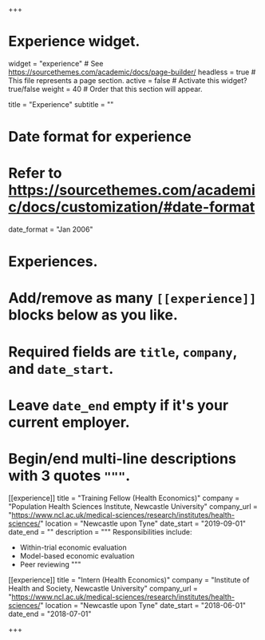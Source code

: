 +++
# Experience widget.
widget = "experience"  # See https://sourcethemes.com/academic/docs/page-builder/
headless = true  # This file represents a page section.
active = false  # Activate this widget? true/false
weight = 40  # Order that this section will appear.

title = "Experience"
subtitle = ""

# Date format for experience
#   Refer to https://sourcethemes.com/academic/docs/customization/#date-format
date_format = "Jan 2006"

# Experiences.
#   Add/remove as many `[[experience]]` blocks below as you like.
#   Required fields are `title`, `company`, and `date_start`.
#   Leave `date_end` empty if it's your current employer.
#   Begin/end multi-line descriptions with 3 quotes `"""`.
[[experience]]
  title = "Training Fellow (Health Economics)"
  company = "Population Health Sciences Institute, Newcastle University"
  company_url = "https://www.ncl.ac.uk/medical-sciences/research/institutes/health-sciences/"
  location = "Newcastle upon Tyne"
  date_start = "2019-09-01"
  date_end = ""
  description = """
  Responsibilities include:

  * Within-trial economic evaluation
  * Model-based economic evaluation
  * Peer reviewing
  """

[[experience]]
  title = "Intern (Health Economics)"
  company = "Institute of Health and Society, Newcastle University"
  company_url = "https://www.ncl.ac.uk/medical-sciences/research/institutes/health-sciences/"
  location = "Newcastle upon Tyne"
  date_start = "2018-06-01"
  date_end = "2018-07-01"

+++
